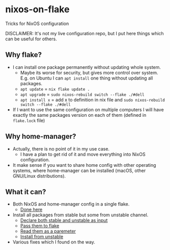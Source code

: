 # nixos-on-flake
Tricks for NixOS configuration

DISCLAIMER: It's not my live configuration repo, but I put here things which can be useful for others.

## Why flake?
* I can install one package permanently without updating whole system.
  * Maybe its worse for security, but gives more control over system. E.g. on Ubuntu I can `apt install` one thing without updating all packages.
  * `apt update` = `nix flake update .`
  * `apt upgrade` = `sudo nixos-rebuild switch --flake ./#dell`
  * `apt install x` = add x to definition in nix file and `sudo nixos-rebuild switch --flake ./#dell`
* If I want to use the same configuration on multiple computers I will have exactly the same packages version on each of them (defined in `flake.lock` file)

## Why home-manager?
* Actually, there is no point of it in my use case.
  * I have a plan to get rid of it and move everything into NixOS configuration.
* It make sense if you want to share home config with other operating systems, where home-manager can be installed (macOS, other GNU/Linux distributions).

## What it can?
* Both NixOS and home-manager config in a single flake.
  * [Done here](./flake.nix)
* Install all packages from stable but some from unstable channel.
  * [Declare both stable and unstable as input](./flake.nix#L5-L6)
  * [Pass them to flake](./flake.nix#L13-L24)
  * [Read them as a paremeter](./common/packages.nix#L1)
  * [Install from unstable](./common/packages.nix#L60)
* Various fixes which I found on the way.